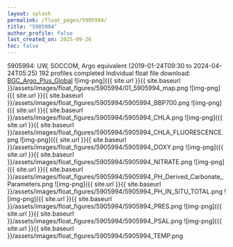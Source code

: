 ```yaml
---
layout: splash
permalink: /float_pages/5905994/
title: "5905994"
author_profile: false
last_created_on: 2025-09-26
toc: false
---
```

 
5905994: UW, SOCCOM, Argo equivalent (2019-01-24T09:30 to 2024-04-24T05:25)
192 profiles completed
Individual float file download: [BGC_Argo_Plus_Global](https://ftp.soest.hawaii.edu/bgc_argo_plus/Individual_Floats/outliers_removed/5905994_Sprof_processed.nc)
![img-png]({{ site.url }}{{ site.baseurl }}/assets/images/float_figures/5905994/01_5905994_map.png
![img-png]({{ site.url }}{{ site.baseurl }}/assets/images/float_figures/5905994/5905994_BBP700.png
![img-png]({{ site.url }}{{ site.baseurl }}/assets/images/float_figures/5905994/5905994_CHLA.png
![img-png]({{ site.url }}{{ site.baseurl }}/assets/images/float_figures/5905994/5905994_CHLA_FLUORESCENCE.png
![img-png]({{ site.url }}{{ site.baseurl }}/assets/images/float_figures/5905994/5905994_DOXY.png
![img-png]({{ site.url }}{{ site.baseurl }}/assets/images/float_figures/5905994/5905994_NITRATE.png
![img-png]({{ site.url }}{{ site.baseurl }}/assets/images/float_figures/5905994/5905994_PH_Derived_Carbonate_Parameters.png
![img-png]({{ site.url }}{{ site.baseurl }}/assets/images/float_figures/5905994/5905994_PH_IN_SITU_TOTAL.png
![img-png]({{ site.url }}{{ site.baseurl }}/assets/images/float_figures/5905994/5905994_PRES.png
![img-png]({{ site.url }}{{ site.baseurl }}/assets/images/float_figures/5905994/5905994_PSAL.png
![img-png]({{ site.url }}{{ site.baseurl }}/assets/images/float_figures/5905994/5905994_TEMP.png

